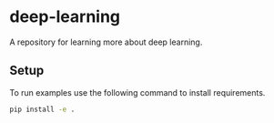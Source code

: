 # deep-learning
A repository for learning more about deep learning.

## Setup
To run examples use the following command to install requirements.

``` bash
pip install -e .
```
